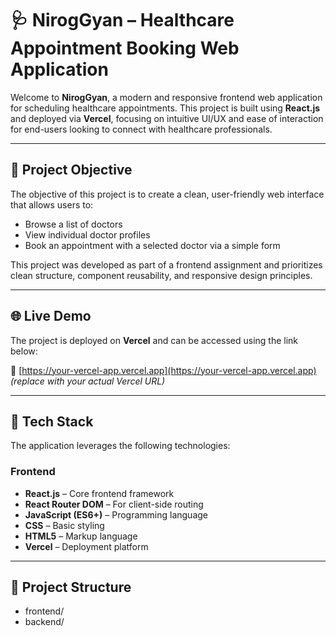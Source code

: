 # 🩺 NirogGyan – Healthcare Appointment Booking Web Application

Welcome to **NirogGyan**, a modern and responsive frontend web application for scheduling healthcare appointments. This project is built using **React.js** and deployed via **Vercel**, focusing on intuitive UI/UX and ease of interaction for end-users looking to connect with healthcare professionals.

---

## 📌 Project Objective

The objective of this project is to create a clean, user-friendly web interface that allows users to:

- Browse a list of doctors
- View individual doctor profiles
- Book an appointment with a selected doctor via a simple form

This project was developed as part of a frontend assignment and prioritizes clean structure, component reusability, and responsive design principles.

---

## 🌐 Live Demo

The project is deployed on **Vercel** and can be accessed using the link below:

🔗 [https://your-vercel-app.vercel.app](https://your-vercel-app.vercel.app) *(replace with your actual Vercel URL)*

---

## 🧱 Tech Stack

The application leverages the following technologies:

### Frontend

- **React.js** – Core frontend framework
- **React Router DOM** – For client-side routing
- **JavaScript (ES6+)** – Programming language
- **CSS** – Basic styling
- **HTML5** – Markup language
- **Vercel** – Deployment platform

---

## 📂 Project Structure

- frontend/
- backend/

